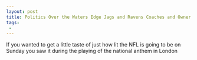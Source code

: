 ```yaml
---
layout: post
title: Politics Over the Waters Edge Jags and Ravens Coaches and Owner Stage Massive AntiTrump Anthem Protest in London
tags:
 -
---
```

If you wanted to get a little taste of just how lit the NFL is going to be on Sunday you saw it during the playing of the national anthem in London
